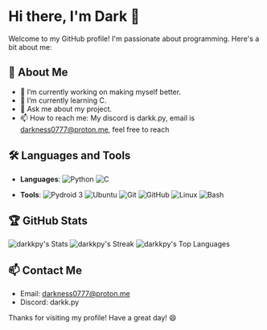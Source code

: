 # Hi there, I'm Dark 👋

Welcome to my GitHub profile! I'm passionate about programming. Here's a bit about me:

## 🚀 About Me

- 🔭 I’m currently working on making myself better.
- 🌱 I’m currently learning C.
- 💬 Ask me about my project.
- 📫 How to reach me: My discord is darkk.py, email is darkness0777@proton.me, feel free to reach

## 🛠️ Languages and Tools

- **Languages**:
  ![Python](https://img.shields.io/badge/Python-3776AB?style=for-the-badge&logo=python&logoColor=white)
  ![C](https://img.shields.io/badge/C-00599C?style=for-the-badge&logo=c&logoColor=white)

- **Tools**:
  ![Pydroid 3](https://img.shields.io/badge/Pydroid%203-3DDC84?style=for-the-badge&logo=android&logoColor=white)
  ![Ubuntu](https://img.shields.io/badge/Ubuntu-E95420?style=for-the-badge&logo=ubuntu&logoColor=white)
  ![Git](https://img.shields.io/badge/Git-F05032?style=for-the-badge&logo=git&logoColor=white)
  ![GitHub](https://img.shields.io/badge/GitHub-181717?style=for-the-badge&logo=github&logoColor=white)
  ![Linux](https://img.shields.io/badge/Linux-FCC624?style=for-the-badge&logo=linux&logoColor=black)
  ![Bash](https://img.shields.io/badge/Bash-4EAA25?style=for-the-badge&logo=gnu-bash&logoColor=white)

## 🏆 GitHub Stats

![darkkpy's Stats](https://github-readme-stats.vercel.app/api?username=darkkpy&theme=gotham&show_icons=true&hide_border=false&count_private=true)
![darkkpy's Streak](https://github-readme-streak-stats.herokuapp.com/?user=darkkpy&theme=gotham&hide_border=true)
![darkkpy's Top Languages](https://github-readme-stats.vercel.app/api/top-langs/?username=darkkpy&theme=gotham&show_icons=true&hide_border=true&layout=compact)

## 📫 Contact Me

- Email: darkness0777@proton.me
- Discord: darkk.py

Thanks for visiting my profile! Have a great day! 😄
